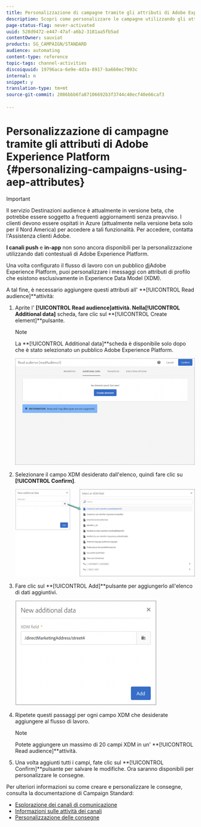 ```yaml
---
title: Personalizzazione di campagne tramite gli attributi di Adobe Experience Platform
description: Scopri come personalizzare le campagne utilizzando gli attributi di Adobe Experience Platform.
page-status-flag: never-activated
uuid: 528d9472-e447-47af-a6b2-3181aa5fb5ad
contentOwner: sauviat
products: SG_CAMPAIGN/STANDARD
audience: automating
content-type: reference
topic-tags: channel-activities
discoiquuid: 19796aca-6e9e-4d3a-8917-ba660ec7993c
internal: n
snippet: y
translation-type: tm+mt
source-git-commit: 2086bbb6fa87106692b3f3744c40ecf40e66caf3

---
```



# Personalizzazione di campagne tramite gli attributi di Adobe Experience Platform {#personalizing-campaigns-using-aep-attributes}

>[!IMPORTANT]
>
>Il servizio Destinazioni audience è attualmente in versione beta, che potrebbe essere soggetto a frequenti aggiornamenti senza preavviso. I clienti devono essere ospitati in Azure (attualmente nella versione beta solo per il Nord America) per accedere a tali funzionalità. Per accedere, contatta l&#39;Assistenza clienti Adobe.
>
>**I canali push** e **in-app** non sono ancora disponibili per la personalizzazione utilizzando dati contestuali di Adobe Experience Platform.

Una volta configurato il flusso di lavoro con un pubblico [di](../../audiences/using/aep-about-audience-destinations-service.md)Adobe Experience Platform, puoi personalizzare i messaggi con attributi di profilo che esistono esclusivamente in Experience Data Model (XDM).

A tal fine, è necessario aggiungere questi attributi all&#39; **[!UICONTROL Read audience]**attività:

1. Aprite l&#39; **[!UICONTROL Read audience]**attività. Nella**[!UICONTROL Additional data]** scheda, fare clic sul **[!UICONTROL Create element]**pulsante.

   >[!NOTE]
   >
   >La **[!UICONTROL Additional data]**scheda è disponibile solo dopo che è stato selezionato un pubblico Adobe Experience Platform.

   ![](assets/aep_wkf_readaudience_attributes.png)

1. Selezionare il campo XDM desiderato dall&#39;elenco, quindi fare clic su **[!UICONTROL Confirm]**.

   ![](assets/aep_wkf_readaudience_perso1.png)

1. Fare clic sul **[!UICONTROL Add]**pulsante per aggiungerlo all&#39;elenco di dati aggiuntivi.

   ![](assets/aep_wkf_readaudience_perso3.png)

1. Ripetete questi passaggi per ogni campo XDM che desiderate aggiungere al flusso di lavoro.

   >[!NOTE]
   >
   >Potete aggiungere un massimo di 20 campi XDM in un&#39; **[!UICONTROL Read audience]**attività.

1. Una volta aggiunti tutti i campi, fate clic sul **[!UICONTROL Confirm]**pulsante per salvare le modifiche. Ora saranno disponibili per personalizzare le consegne.

Per ulteriori informazioni su come creare e personalizzare le consegne, consulta la documentazione di Campaign Standard:

* [Esplorazione dei canali di comunicazione](../../channels/using/discovering-communication-channels.md)
* [Informazioni sulle attività dei canali](../../automating/using/about-channel-activities.md)
* [Personalizzazione delle consegne](../../designing/using/personalization.md)
